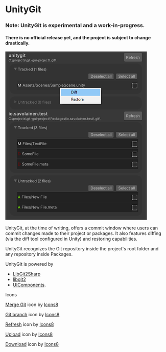 # UnityGit

### Note: UnityGit is experimental and a work-in-progress.
#### There is no official release yet, and the project is subject to change drastically.

![img.png](img.png)

UnityGit, at the time of writing, offers a commit window where users can commit changes made
to their project or packages. It also features diffing (via the diff tool configured in Unity)
and restoring capabilities.

UnityGit recognizes the Git repository inside the project's root folder and any repository
inside Packages.

UnityGit is powered by

- [LibGit2Sharp](https://github.com/libgit2/libgit2sharp)
- [libgit2](http://libgit2.github.com/)
- [UIComponents](https://github.com/jonisavo/uicomponents).

Icons

<a target="_blank" href="https://icons8.com/icon/120699/merge-git">Merge Git</a> icon by <a target="_blank" href="https://icons8.com">Icons8</a>

<a target="_blank" href="https://icons8.com/icon/g5xE4eaXvJuI/git-branch">Git branch</a> icon by <a target="_blank" href="https://icons8.com">Icons8</a>

<a target="_blank" href="https://icons8.com/icon/59872/refresh">Refresh</a> icon by <a target="_blank" href="https://icons8.com">Icons8</a>

<a target="_blank" href="https://icons8.com/icon/83225/upload">Upload</a> icon by <a target="_blank" href="https://icons8.com">Icons8</a>

<a target="_blank" href="https://icons8.com/icon/83159/download">Download</a> icon by <a target="_blank" href="https://icons8.com">Icons8</a>

